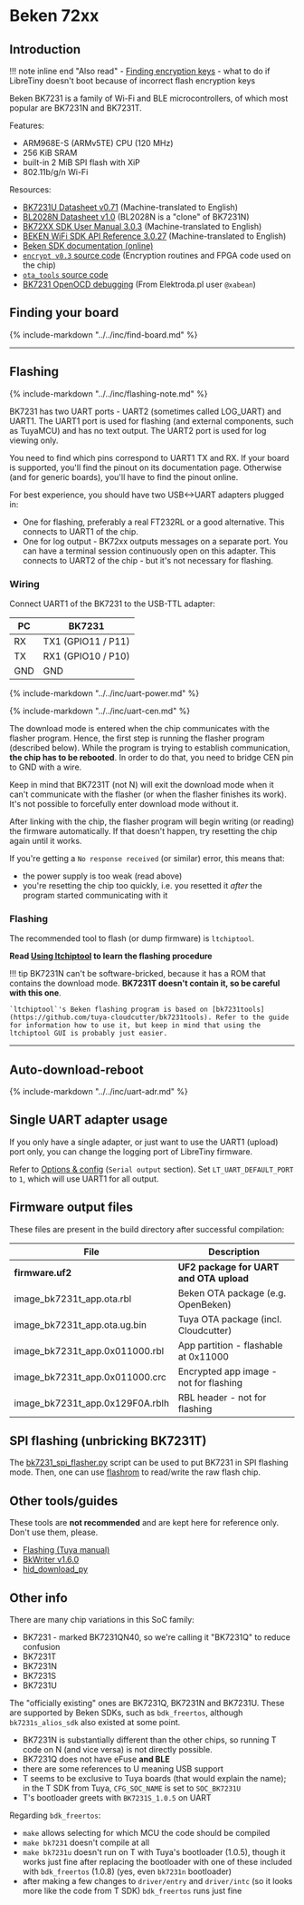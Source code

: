 # Beken 72xx

## Introduction

!!! note inline end "Also read"
	- [Finding encryption keys](keys.md) - what to do if LibreTiny doesn't boot because of incorrect flash encryption keys

Beken BK7231 is a family of Wi-Fi and BLE microcontrollers, of which most popular are BK7231N and BK7231T.

Features:

- ARM968E-S (ARMv5TE) CPU (120 MHz)
- 256 KiB SRAM
- built-in 2 MiB SPI flash with XiP
- 802.11b/g/n Wi-Fi

Resources:

- [BK7231U Datasheet v0.71](https://cdn.discordapp.com/attachments/983843871320580096/1050461302537064508/BK7231Uv0.71.zh-CN.en.pdf) (Machine-translated to English)
- [BL2028N Datasheet v1.0](https://cdn.discordapp.com/attachments/983843871320580096/1050461346111697028/BL2028N_Datasheet_v1.0.pdf) (BL2028N is a "clone" of BK7231N)
- [BK72XX SDK User Manual 3.0.3](https://cdn.discordapp.com/attachments/983843871320580096/1003661237730672730/BK72XX_SDK_User_Manual-3.0.3.pdf) (Machine-translated to English)
- [BEKEN WiFi SDK API Reference 3.0.27](https://cdn.discordapp.com/attachments/983843871320580096/1003661237349003355/BEKEN_WiFi_SDK_API_Reference-3.0.27_compressed.pdf) (Machine-translated to English)
- [Beken SDK documentation (online)](http://docs.bekencorp.com/backup/v3.0/)
- [`encrypt v0.3` source code](https://github.com/ghsecuritylab/tysdk_for_bk7231/tree/master/toolchain/encrypt_crc) (Encryption routines and FPGA code used on the chip)
- [`ota_tools` source code](https://github.com/tiancj/rtt_ota_tools)
- [BK7231 OpenOCD debugging](https://www.elektroda.com/rtvforum/viewtopic.php?p=20028605#20028605) (From Elektroda.pl user `@xabean`)

## Finding your board

{%
	include-markdown "../../inc/find-board.md"
%}

---

## Flashing

{%
	include-markdown "../../inc/flashing-note.md"
%}

BK7231 has two UART ports - UART2 (sometimes called LOG_UART) and UART1. The UART1 port is used for flashing (and external components, such as TuyaMCU) and has no text output. The UART2 port is used for log viewing only.

You need to find which pins correspond to UART1 TX and RX. If your board is supported, you'll find the pinout on its documentation page. Otherwise (and for generic boards), you'll have to find the pinout online.

For best experience, you should have two USB<->UART adapters plugged in:

- One for flashing, preferably a real FT232RL or a good alternative. This connects to UART1 of the chip.
- One for log output - BK72xx outputs messages on a separate port. You can have a terminal session continuously open on this adapter. This connects to UART2 of the chip - but it's not necessary for flashing.

### Wiring

Connect UART1 of the BK7231 to the USB-TTL adapter:

PC  | BK7231
----|-----------------------
RX  | TX1 (GPIO11 / P11)
TX  | RX1 (GPIO10 / P10)
GND | GND

{%
	include-markdown "../../inc/uart-power.md"
%}

{%
	include-markdown "../../inc/uart-cen.md"
%}

The download mode is entered when the chip communicates with the flasher program. Hence, the first step is running the flasher program (described below). While the program is trying to establish communication, **the chip has to be rebooted**. In order to do that, you need to bridge CEN pin to GND with a wire.

Keep in mind that BK7231T (not N) will exit the download mode when it can't communicate with the flasher (or when the flasher finishes its work). It's not possible to forcefully enter download mode without it.

After linking with the chip, the flasher program will begin writing (or reading) the firmware automatically. If that doesn't happen, try resetting the chip again until it works.

If you're getting a `No response received` (or similar) error, this means that:

- the power supply is too weak (read above)
- you're resetting the chip too quickly, i.e. you resetted it *after* the program started communicating with it

### Flashing

The recommended tool to flash (or dump firmware) is `ltchiptool`.

**Read [Using ltchiptool](../../flashing/tools/ltchiptool.md) to learn the flashing procedure**

!!! tip
	BK7231N can't be software-bricked, because it has a ROM that contains the download mode. **BK7231T doesn't contain it, so be careful with this one**.

	`ltchiptool`'s Beken flashing program is based on [bk7231tools](https://github.com/tuya-cloudcutter/bk7231tools). Refer to the guide for information how to use it, but keep in mind that using the ltchiptool GUI is probably just easier.

---

## Auto-download-reboot

{%
	include-markdown "../../inc/uart-adr.md"
%}

## Single UART adapter usage

If you only have a single adapter, or just want to use the UART1 (upload) port only, you can change the logging port of LibreTiny firmware.

Refer to [Options & config](../../dev/config.md) (`Serial output` section). Set `LT_UART_DEFAULT_PORT` to `1`, which will use UART1 for all output.

## Firmware output files

These files are present in the build directory after successful compilation:

File                            | Description
--------------------------------|----------------------------------------
**firmware.uf2**                | **UF2 package for UART and OTA upload**
image_bk7231t_app.ota.rbl       | Beken OTA package (e.g. OpenBeken)
image_bk7231t_app.ota.ug.bin    | Tuya OTA package (incl. Cloudcutter)
image_bk7231t_app.0x011000.rbl  | App partition - flashable at 0x11000
image_bk7231t_app.0x011000.crc  | Encrypted app image - not for flashing
image_bk7231t_app.0x129F0A.rblh | RBL header - not for flashing

## SPI flashing (unbricking BK7231T)

The [bk7231_spi_flasher.py](https://github.com/openshwprojects/BK7231_SPI_Flasher/blob/main/bk7231_spi_flasher.py) script can be used to put BK7231 in SPI flashing mode. Then, one can use [flashrom](https://www.flashrom.org/Flashrom) to read/write the raw flash chip.

## Other tools/guides

These tools are **not recommended** and are kept here for reference only. Don't use them, please.

- [Flashing (Tuya manual)](https://developer.tuya.com/en/docs/iot/burn-and-authorize-wb-series-modules?id=Ka78f4pttsytd)
- [BkWriter v1.6.0](https://images.tuyacn.com/smart/bk_writer1.60/bk_writer1.60.exe)
- [hid_download_py](https://github.com/tiancj/hid_download_py)


## Other info

There are many chip variations in this SoC family:

- BK7231 - marked BK7231QN40, so we're calling it "BK7231Q" to reduce confusion
- BK7231T
- BK7231N
- BK7231S
- BK7231U

The "officially existing" ones are BK7231Q, BK7231N and BK7231U. These are supported by Beken SDKs, such as `bdk_freertos`, although `bk7231s_alios_sdk` also existed at some point.

- BK7231N is substantially different than the other chips, so running T code on N (and vice versa) is not directly possible.
- BK7231Q does not have eFuse **and BLE**
- there are some references to U meaning USB support
- T seems to be exclusive to Tuya boards (that would explain the name); in the T SDK from Tuya, `CFG_SOC_NAME` is set to `SOC_BK7231U`
- T's bootloader greets with `BK7231S_1.0.5` on UART

Regarding `bdk_freertos`:

- `make` allows selecting for which MCU the code should be compiled
- `make bk7231` doesn't compile at all
- `make bk7231u` doesn't run on T with Tuya's bootloader (1.0.5), though it works just fine after replacing the bootloader with one of these included with `bdk_freertos` (1.0.8) (yes, even `bk7231n` bootloader)
- after making a few changes to `driver/entry` and `driver/intc` (so it looks more like the code from T SDK) `bdk_freertos` runs just fine
